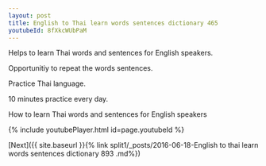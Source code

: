 ```yaml
---
layout: post
title: English to Thai learn words sentences dictionary 465 
youtubeId: 8fXkcWUbPaM
---
```

 
 
Helps to learn Thai words and sentences for English speakers.

Opportunitiy to repeat the words sentences. 

Practice Thai language. 
 
10 minutes practice every day. 
 
How to learn Thai words and sentences for English speakers 
 
{% include youtubePlayer.html id=page.youtubeId %}
 
 
[Next]({{ site.baseurl }}{% link  split1/_posts/2016-06-18-English to thai learn words sentences dictionary 893 .md%})
 
